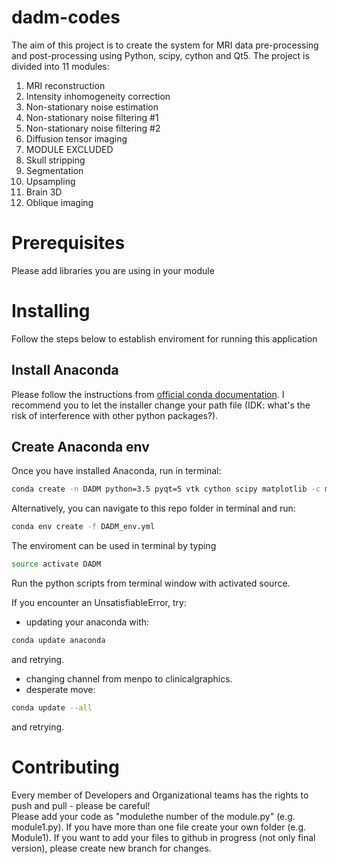 # dadm-codes
<draft file>
The aim of this project is to create the system for MRI data pre-processing and post-processing using Python, scipy, cython and Qt5. The project is divided into 11 modules:
  
  
1. MRI reconstruction<br />
2. Intensity inhomogeneity correction<br />
3. Non-stationary noise estimation<br />
4. Non-stationary noise filtering #1<br />
5. Non-stationary noise filtering #2<br />
6. Diffusion tensor imaging<br />
7. MODULE EXCLUDED <br />
8. Skull stripping<br />
9. Segmentation<br />
10. Upsampling<br />
11. Brain 3D<br />
12. Oblique imaging
# Prerequisites
Please add libraries you are using in your module
# Installing
Follow the steps below to establish enviroment for running this application
## Install Anaconda
Please follow the instructions from [official conda documentation](https://conda.io/docs/user-guide/install/index.html). I recommend you to let the installer change your path file (IDK: what's the risk of interference with other python packages?).
## Create Anaconda env
Once you have installed Anaconda, run in terminal:
```sh
conda create -n DADM python=3.5 pyqt=5 vtk cython scipy matplotlib -c menpo
```
Alternatively, you can navigate to this repo folder in terminal and run:
```sh
conda env create -f DADM_env.yml
```
The enviroment can be used in terminal by typing
```sh
source activate DADM
```
Run the python scripts from terminal window with activated source.


If you encounter an UnsatisfiableError, try:
- updating your anaconda with:
```sh
conda update anaconda
```
and retrying.
- changing channel from menpo to clinicalgraphics.
- desperate move:
```sh
conda update --all
```
and retrying.


# Contributing
Every member of Developers and Organizational teams has the rights to push and pull - please be careful! <br />
Please add your code as "modulethe number of the module.py" (e.g. module1.py). If you have more than one file create your own folder (e.g. Module1). If you want to add your files to github in progress (not only final version), please create new branch for changes. 
  
